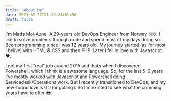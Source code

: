 ```yaml
---
title: "About Me"
date: 2021-02-22T21:29:24+01:00
draft: false
---
```


I'm Mads Moi-Aune. A 29-years old DevOps Engineer from Norway 🇳🇴. I like to solve problems through code and spend most of my days doing so. Been programming since I was 12 years old. My journey started (as for most I belive) with HTML & CSS and then PHP. Later I fell in love with Javascript ❤️.

I got my first "real" job around 2015 and thats when I discovered Powershell, which I think is a awesome language. So, for the last 5-6 years I've mostly worked with Javascript and Powershell doing Servicedesk/Operations work. But I recently transitioned to DevOps, and my new-found love is Go (or golang). So I'm existed to see what the comming years have to offer 😎.

